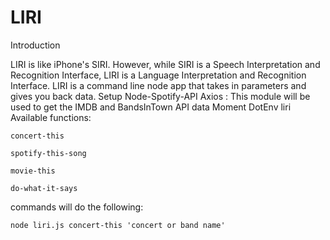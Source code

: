 # LIRI
Introduction

LIRI is like iPhone's SIRI. However, while SIRI is a Speech Interpretation and Recognition Interface, LIRI is a Language Interpretation and Recognition Interface. LIRI is a command line node app that takes in parameters and gives you back data.
Setup
Node-Spotify-API
Axios : This module will be used to get the IMDB and BandsInTown API data
Moment
DotEnv
liri Available functions:

    concert-this

    spotify-this-song

    movie-this

    do-what-it-says

commands will do the following:

    node liri.js concert-this 'concert or band name'


